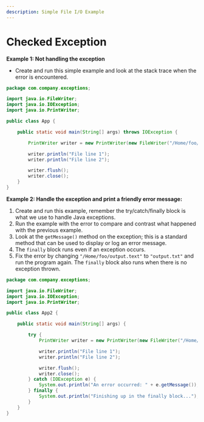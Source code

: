 ```yaml
---
description: Simple File I/O Example
---
```


# Checked Exception

**Example 1: Not handling the exception**

* Create and run this simple example and look at the stack trace when the error is encountered.

```java
package com.company.exceptions;

import java.io.FileWriter;
import java.io.IOException;
import java.io.PrintWriter;

public class App {

    public static void main(String[] args) throws IOException {

        PrintWriter writer = new PrintWriter(new FileWriter("/Home/foo/output.txt"));

        writer.println("File line 1");
        writer.println("File line 2");

        writer.flush();
        writer.close();
    }
}
```

**Example 2: Handle the exception and print a friendly error message:**

1. Create and run this example, remember the try/catch/finally block is what we use to handle Java exceptions.
2. Run the example with the error to compare and contrast what happened with the previous example.
3. Look at the `getMessage()` method on the exception; this is a standard method that can be used to display or log an error message.
4. The `finally` block runs even if an exception occurs.
5. Fix the error by changing `"/Home/foo/output.text"` to `"output.txt"` and run the program again. The `finally` block also runs when there is no exception thrown.

```java
package com.company.exceptions;

import java.io.FileWriter;
import java.io.IOException;
import java.io.PrintWriter;

public class App2 {

    public static void main(String[] args) {

        try {
            PrintWriter writer = new PrintWriter(new FileWriter("/Home/foo/output.txt"));

            writer.println("File line 1");
            writer.println("File line 2");

            writer.flush();
            writer.close();
        } catch (IOException e) {
            System.out.println("An error occurred: " + e.getMessage());
        } finally {
            System.out.println("Finishing up in the finally block...");
        }
    }
}
```

